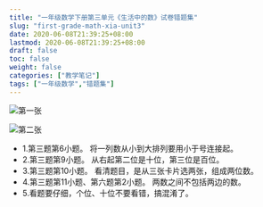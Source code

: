 ```yaml
---
title: "一年级数学下册第三单元《生活中的数》试卷错题集"
slug: "first-grade-math-xia-unit3"
date: 2020-06-08T21:39:25+08:00
lastmod: 2020-06-08T21:39:25+08:00
draft: false
toc: false
weight: false
categories: ["教学笔记"]
tags: ["一年级数学","错题集"]
---
```


![第一张](https://cdn.jsdelivr.net/gh/iwyang/pic/20200721155203.jpg)

![第二张](https://cdn.jsdelivr.net/gh/iwyang/pic/20200721155427.jpg)

+ 1.第三题第6小题。
  将一列数从小到大排列要用小于号连接起。
+ 2.第三题第9小题。
  从右起第二位是十位，第三位是百位。
+ 3.第三题第10小题。
  看清题目，是从三张卡片选两张，组成两位数。
+ 4.第三题第11小题、第六题第2小题。
  两数之间不包括两边的数。
+ 5.看题要仔细，个位、十位不要看错，搞混淆了。

